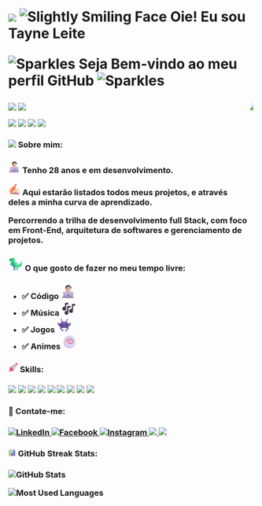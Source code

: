 <p>
<h1 align="left">
 <img src="https://raw.githubusercontent.com/kaueMarques/kaueMarques/master/hi.gif" width="30px"/> <img src="https://raw.githubusercontent.com/Tarikul-Islam-Anik/Telegram-Animated-Emojis/main/Smileys/Slightly%20Smiling%20Face.webp" alt="Slightly Smiling Face" width="25" height="25" /> Oie! Eu sou Tayne Leite
<p/>

<p>
  <img src="https://raw.githubusercontent.com/Tarikul-Islam-Anik/Telegram-Animated-Emojis/main/Activity/Sparkles.webp" alt="Sparkles" width="25" height="25" /> Seja Bem-vindo ao meu perfil GitHub <img src="https://raw.githubusercontent.com/Tarikul-Islam-Anik/Telegram-Animated-Emojis/main/Activity/Sparkles.webp" alt="Sparkles" width="25" height="25" />
<p/> 
  </h1>

<p>
  <img align="right" height="330em" style="border-radius: 50% !important ;" src="https://images2.imgbox.com/79/03/rkyYXOop_o.png"/>
<p/>

<p align="left">
  <img src="https://komarev.com/ghpvc/?username=codebytayne&color=blue&label=Profile+Views&style=flat-square" />
  <img src="https://komarev.com/ghpvc/?username=codebytayne&color=blue&label=Repository+Clicks&style=flat-square" /> 
</p>

<p align="left">
  <img src="https://img.shields.io/badge/Native-Portuguese-brightgreen" />
  <img src="https://img.shields.io/badge/Fluent-Italian-red" />
  <img src="https://img.shields.io/badge/Professional Proficiency-English-blue" />
  <img src="https://img.shields.io/badge/Fluent-Spanish-yellow" /> 
</p>

<p> 
 <h3>
<img src="https://user-images.githubusercontent.com/74038190/216122069-5b8169d7-1d8e-4a13-b245-a8e4176c99f8.png" width="25" style="max-width: 100%;">  Sobre mim:
  <h3/>
<p/>

 
 <img src="https://github.com/Tarikul-Islam-Anik/tarikul-islam-anik/blob/main/assets/images/Man%20Technologist%20Light%20Skin%20Tone.png" width="25" style="max-width: 100%;"> Tenho 28 anos e em desenvolvimento.

<img src="https://raw.githubusercontent.com/Tarikul-Islam-Anik/tarikul-islam-anik/refs/heads/main/assets/images/Writing%20Hand%20Light%20Skin%20Tone.png" alt="Sparkles" width="25" height="25" /> Aqui estarão listados todos meus projetos, e através deles a minha curva de aprendizado.
   
 Percorrendo a trilha de desenvolvimento full Stack, com foco em Front-End, arquitetura de softwares e gerenciamento de projetos.

<p> 
 <h3>
<img src="https://github.com/Tarikul-Islam-Anik/tarikul-islam-anik/blob/main/assets/images/T-Rex.png" width="30"> O que gosto de fazer no meu tempo livre:
  <h3/>
<p/>
 
<div id="hobbies-container">
    <ul>
      <li>
        ✅ Código <img src="https://raw.githubusercontent.com/Tarikul-Islam-Anik/tarikul-islam-anik/refs/heads/main/assets/images/Man%20Technologist%20Light%20Skin%20Tone.png" width="30"/>
      </li>
      <li>
        ✅ Música <img src="https://raw.githubusercontent.com/Tarikul-Islam-Anik/tarikul-islam-anik/refs/heads/main/assets/images/Musical%20Notes.png" width="30"/>
      </li>
      <li>
        ✅ Jogos <img src="https://raw.githubusercontent.com/Tarikul-Islam-Anik/tarikul-islam-anik/refs/heads/main/assets/images/Alien%20Monster.png" width="30"/>
      </li>
      <li>
        ✅ Animes <img src="https://raw.githubusercontent.com/Tarikul-Islam-Anik/tarikul-islam-anik/refs/heads/main/assets/images/Fish%20Cake%20with%20Swirl.png" width="30"/>
      </li>
    </ul>
  </div>
   
<p> 
 <h3>
<img src= "https://raw.githubusercontent.com/Tarikul-Islam-Anik/tarikul-islam-anik/refs/heads/main/assets/images/Rocket.png" width="20" style="max-width: 100%" /> Skills:
 <h3/>
<p/>

<p>
<div class="badges">
 <img src="https://img.shields.io/badge/Figma-F24E1E?style=for-the-badge&logo=figma&logoColor=white"/>
 <img src="https://img.shields.io/badge/Adobe%20Illustrator-FF9A00?style=for-the-badge&logo=adobe%20illustrator&logoColor=white"/>
 <img src="https://img.shields.io/badge/Vscode-007ACC?style=for-the-badge&logo=visual-studio-code&logoColor=white"/>
 <img src="https://img.shields.io/badge/node.js-6DA55F?style=for-the-badge&logo=node.js&logoColor=white"/>
 <img src="https://img.shields.io/badge/Windows-000?style=for-the-badge&logo=windows&logoColor=2CA5E0"/>
 <img src="https://img.shields.io/badge/GIT-E44C30?style=for-the-badge&logo=git&logoColor=white"/>
 <img src="https://img.shields.io/badge/JavaScript-F7DF1E?style=for-the-badge&logo=javascript&logoColor=black"/>
 <img src="https://img.shields.io/badge/HTML5-E34F26?style=for-the-badge&logo=html5&logoColor=white"/>
 <img src="https://img.shields.io/badge/CSS3-1572B6?style=for-the-badge&logo=css3&logoColor=white"/>
<div/>
<p/> 

<p>
 <h4>
📲 Contate-me:
  <h4/>
<p/>
<div class="badges-container"> 
 <a href="https://www.linkedin.com/in/taynelc/"> <img src="https://img.shields.io/badge/LinkedIn-0077B5?style=for-the-badge&logo=linkedin&logoColor=white" alt="LinkedIn" /> </a> 
 <a href="https://www.facebook.com/tayneleite/"> <img src="https://img.shields.io/badge/Facebook-1877F2?style=for-the-badge&logo=facebook&logoColor=white" alt="Facebook" /> </a> 
 <a href="https://www.instagram.com/tayne.iso/"> <img src="https://img.shields.io/badge/-Instagram-%23E4405F?style=for-the-badge&logo=instagram&logoColor=white" alt="Instagram" /> </a>
 <a href="https://wa.me/+5581984660738/"> <img src="https://img.shields.io/badge/WhatsApp-25D366?style=for-the-badge&logo=whatsapp&logoColor=white" /> </a>
 <a href="mailto:taynecosta02@gmail.com/"> <img src="https://img.shields.io/badge/Gmail-333333?style=for-the-badge&logo=gmail&logoColor=red" /> </a> 
</div>

<p>
 <h4>
<img src= "https://raw.githubusercontent.com/Tarikul-Islam-Anik/tarikul-islam-anik/refs/heads/main/assets/images/Bar%20Chart.png" width="16" style="max-width: 100%" /> GitHub Streak Stats:
  <h4/>
<p/>

<div class="streak-stats-container">

 
<p>
  <img src="https://github-readme-stats.vercel.app/api?username=codebytayne&show_icons=true&theme=tokyonight&hide_border=true&cache_seconds=3600" alt="GitHub Stats" />
<p/>
 
<p>
  <img src="https://github-readme-stats.vercel.app/api/top-langs/?username=codebytayne&layout=compact&theme=tokyonight&hide_border=true&cache_seconds=3600" alt="Most Used Languages" />
<p/>
